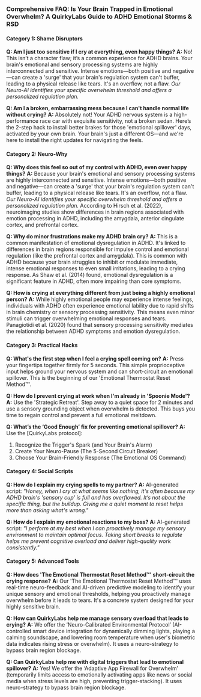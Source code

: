 ### **Comprehensive FAQ: Is Your Brain Trapped in Emotional Overwhelm? A QuirkyLabs Guide to ADHD Emotional Storms & RSD**

#### **Category 1: Shame Disruptors**

**Q: Am I just too sensitive if I cry at everything, even happy things?**
**A:** No! This isn’t a character flaw; it’s a common experience for ADHD brains. Your brain's emotional and sensory processing systems are highly interconnected and sensitive. Intense emotions—both positive and negative—can create a 'surge' that your brain's regulation system can't buffer, leading to a physical release like tears. It's an overflow, not a flaw. *Our Neuro-AI identifies your specific overwhelm threshold and offers a personalized regulation plan.*

**Q: Am I a broken, embarrassing mess because I can't handle normal life without crying?**
**A:** Absolutely not! Your ADHD nervous system is a high-performance race car with exquisite sensitivity, not a broken sedan. Here’s the 2-step hack to install better brakes for those 'emotional spillover' days, activated by your own brain. Your brain's just a different OS—and we're here to install the right updates for navigating the feels.

#### **Category 2: Neuro-Why**

**Q: Why does this feel so out of my control with ADHD, even over happy things?**
**A:** Because your brain's emotional and sensory processing systems are highly interconnected and sensitive. Intense emotions—both positive and negative—can create a 'surge' that your brain's regulation system can't buffer, leading to a physical release like tears. It's an overflow, not a flaw. *Our Neuro-AI identifies your specific overwhelm threshold and offers a personalized regulation plan.* According to Hirsch et al. (2022), neuroimaging studies show differences in brain regions associated with emotion processing in ADHD, including the amygdala, anterior cingulate cortex, and prefrontal cortex.

**Q: Why do minor frustrations make my ADHD brain cry?**
**A:** This is a common manifestation of emotional dysregulation in ADHD. It's linked to differences in brain regions responsible for impulse control and emotional regulation (like the prefrontal cortex and amygdala). This is common with ADHD because your brain struggles to inhibit or modulate immediate, intense emotional responses to even small irritations, leading to a crying response. As Shaw et al. (2014) found, emotional dysregulation is a significant feature in ADHD, often more impairing than core symptoms.

**Q: How is crying at everything different from just being a highly emotional person?**
**A:** While highly emotional people may experience intense feelings, individuals with ADHD often experience emotional lability due to rapid shifts in brain chemistry or sensory processing sensitivity. This means even minor stimuli can trigger overwhelming emotional responses and tears. Panagiotidi et al. (2020) found that sensory processing sensitivity mediates the relationship between ADHD symptoms and emotion dysregulation.

#### **Category 3: Practical Hacks**

**Q: What's the first step when I feel a crying spell coming on?**
**A:** Press your fingertips together firmly for 5 seconds. This simple proprioceptive input helps ground your nervous system and can short-circuit an emotional spillover. This is the beginning of our 'Emotional Thermostat Reset Method™'.

**Q: How do I prevent crying at work when I'm already in 'Spoonie Mode'?**
**A:** Use the 'Strategic Retreat'. Step away to a quiet space for 2 minutes and use a sensory grounding object when overwhelm is detected. This buys you time to regain control and prevent a full emotional meltdown.

**Q: What’s the ‘Good Enough’ fix for preventing emotional spillover?**
**A:** Use the [QuirkyLabs protocol]:
1. Recognize the Trigger's Spark (and Your Brain's Alarm)
2. Create Your Neuro-Pause (The 5-Second Circuit Breaker)
3. Choose Your Brain-Friendly Response (The Emotional OS Command)

#### **Category 4: Social Scripts**

**Q: How do I explain my crying spells to my partner?**
**A:** AI-generated script: *"Honey, when I cry at what seems like nothing, it's often because my ADHD brain's 'sensory cup' is full and has overflowed. It’s not about the specific thing, but the buildup. Giving me a quiet moment to reset helps more than asking what's wrong."*

**Q: How do I explain my emotional reactions to my boss?**
**A:** AI-generated script: *"I perform at my best when I can proactively manage my sensory environment to maintain optimal focus. Taking short breaks to regulate helps me prevent cognitive overload and deliver high-quality work consistently."*

#### **Category 5: Advanced Tools**

**Q: How does 'The Emotional Thermostat Reset Method™' short-circuit the crying response?**
**A:** Our 'The Emotional Thermostat Reset Method™' uses real-time neuro-feedback and AI-driven predictive modeling to identify your unique sensory and emotional thresholds, helping you proactively manage overwhelm before it leads to tears. It's a concrete system designed for your highly sensitive brain.

**Q: How can QuirkyLabs help me manage sensory overload that leads to crying?**
**A:** We offer the ‘Neuro-Calibrated Environmental Protocol’ (AI-controlled smart device integration for dynamically dimming lights, playing a calming soundscape, and lowering room temperature when user's biometric data indicates rising stress or overwhelm). It uses a neuro-strategy to bypass brain region blockage.

**Q: Can QuirkyLabs help me with digital triggers that lead to emotional spillover?**
**A:** Yes! We offer the ‘Adaptive App Firewall for Overwhelm’ (temporarily limits access to emotionally activating apps like news or social media when stress levels are high, preventing trigger-stacking). It uses neuro-strategy to bypass brain region blockage.
